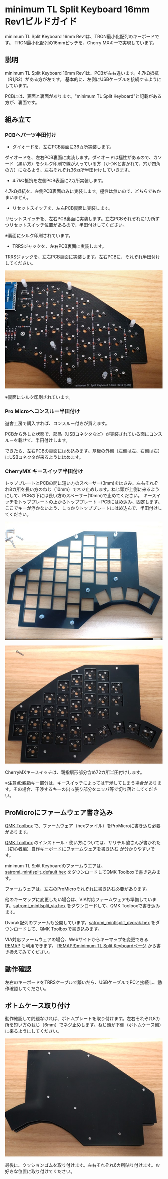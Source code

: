 # minimum TL Split Keyboard 16mm Rev1ビルドガイド

minimum TL Split Keyboard 16mm Rev1は、TRON最小化配列のキーボードです。
TRON最小化配列の16mmピッチを、Cherry MXキーで実現しています。

## 説明
minimum TL Split Keyboard 16mm Rev1は、PCBが左右違います。4.7kΩ抵抗（R1,R2）がある方が左です。
基本的に、左側にUSBケーブルを接続するようにしています。

PCBには、表面と裏面があります。"minimum TL Split Keyboard"と記載がある方が、裏面です。

## 組み立て
### PCBへパーツ半田付け

- ダイオードを、左右PCB裏面に36カ所実装します。

ダイオードを、左右PCB裏面に実装します。ダイオードは極性があるので、カソード（黒い方）をシルク印刷で線が入っている方（かつKと書かれて、穴が四角の方）になるよう、左右それぞれ36カ所半田付けしていきます。

- 4.7kΩ抵抗を左側PCB表面に2カ所実装します。

4.7kΩ抵抗を、左側PCB表面のみに実装します。極性は無いので、どちらでもかまいません。

- リセットスイッチを、左右PCB裏面に実装します。

リセットスイッチを、左右PCB裏面に実装します。左右PCBそれぞれに1カ所ずつリセットスイッチ位置があるので、半田付けしてください。

※裏面にシルク印刷されています。

- TRRSジャックを、左右PCB裏面に実装します。

TRRSジャックを、左右PCB裏面に実装します。左右PCBに、それぞれ半田付けしてください。

![パーツ半田付け](./image/pcbback.jpg)

※裏面にシルク印刷されています。

### Pro Microへコンスルー半田付け

遊舎工房で購入すれば、コンスルー付きが買えます。

PCBから外した状態で、部品（USBコネクタなど）が実装されている面にコンスルーを載せて、半田付けします。

できたら、左右PCBの裏面にはめ込みます。基板の外側（左側は左、右側は右）にUSBコネクタが来るようにはめます。

### CherryMX キースイッチ半田付け

トッププレートとPCBの間に短い方のスペーサー(3mm)をはさみ、左右それぞれ8カ所を長い方のねじ（10mm）でネジ止めします。ねじ頭が上側に来るようにして、PCBの下には長い方のスペーサー(10mm)で止めてください。
キースイッチをトッププレートの上からトッププレート・PCBにはめ込み、固定します。ここでキーが浮かないよう、しっかりトッププレートにはめ込んで、半田付けしてください。

![トッププレート](./image/topplate.jpg)

![トッププレート2](./image/topplate2.jpg)

CherryMXキースイッチは、親指扇形部分含め72カ所半田付けします。

※注意点:親指キー部分は、キースイッチによっては干渉してしまう場合があります。その場合、干渉するキーの出っ張り部分をニッパ等で切り落としてください。



## ProMicroにファームウェア書き込み
[QMK Toolbox](https://github.com/qmk/qmk_toolbox) で、ファームウェア（hexファイル）をProMicroに書き込む必要があります。

[QMK Toolbox](https://github.com/qmk/qmk_toolbox) のインストール・使い方については、サリチル酸さんが書かれた[（初心者編）自作キーボードにファームウェアを書き込む](https://salicylic-acid3.hatenablog.com/entry/qmk-toolbox) が分かりやすいです。

minimum TL Split Keyboardのファームウエアは、 [satromi_mintlsplit_default.hex](https://github.com/satromi/minimumtlsplit16_rev1/blob/main/hex/satromi_mintlsplit_default.hex) をダウンロードしてQMK Toolboxで書き込みます。

ファームウェアは、左右のProMicroそれぞれに書き込む必要があります。

他のキーマップに変更したい場合は、VIA対応ファームウェアも準備しています。[satromi_mintlsplit_via.hex](https://github.com/satromi/minimumtlsplit16_rev1/blob/main/hex/satromi_mintlsplit_via.hex) をダウンロードして、QMK Toolboxで書き込みます。

Dvorak配列のファームも公開しています。[satromi_mintlsplit_dvorak.hex](https://github.com/satromi/minimumtlsplit16_rev1/blob/main/hex/satromi_mintlsplit_dvorak.hex) をダウンロードして、QMK Toolboxで書き込みます。

VIA対応ファームウェアの場合、Webサイトからキーマップを変更できる [REMAP](https://remap-keys.app/)  も利用できます。
[REMAPのminimum TL Split Keyboardページ](https://remap-keys.app/catalog/AqZy7RsTgu0kxObJxxYr)  から書き換えてみてください。

## 動作確認

左右のキーボードをTRRSケーブルで繋いだら、USBケーブルでPCと接続し、動作確認してください。

## ボトムケース取り付け

動作確認して問題なければ、ボトムプレートを取り付けます。左右それぞれ8カ所を短い方のねじ（6mm）でネジ止めします。ねじ頭が下側（ボトムケース側）に来るようにしてください。

![ボトムプレート取り付け](./image/bottomplate.jpg)

最後に、クッションゴムを取り付けます。左右それぞれ6カ所貼り付けます。お好きな位置に取り付けてください。
